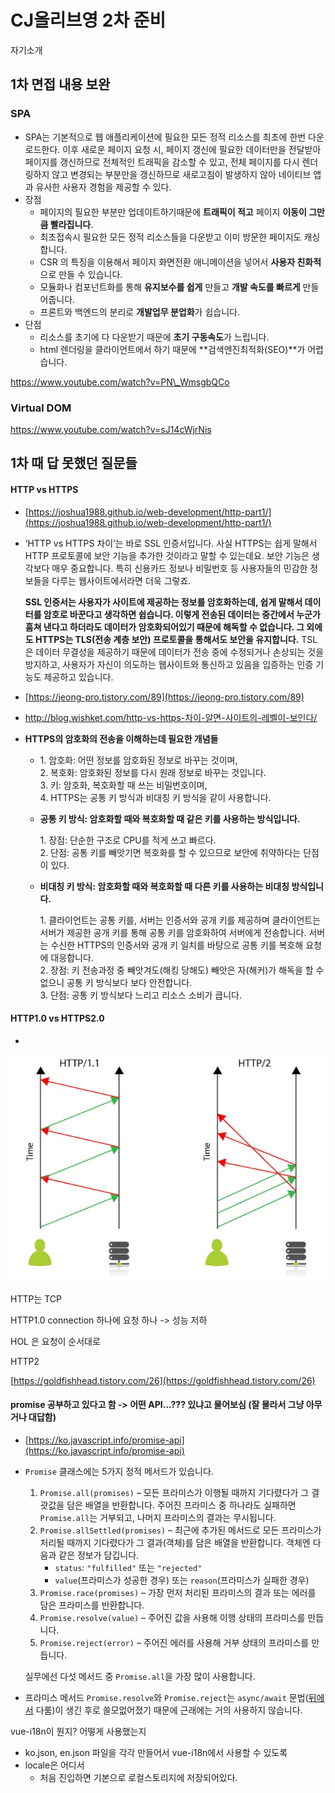 # CJ올리브영 2차 준비

자기소개

## 1차 면접 내용 보완

### SPA

* SPA는 기본적으로 웹 애플리케이션에 필요한 모든 정적 리소스를 최초에 한번 다운로드한다. 이후 새로운 페이지 요청 시, 페이지 갱신에 필요한 데이터만을 전달받아 페이지를 갱신하므로 전체적인 트래픽을 감소할 수 있고, 전체 페이지를 다시 렌더링하지 않고 변경되는 부분만을 갱신하므로 새로고침이 발생하지 않아 네이티브 앱과 유사한 사용자 경험을 제공할 수 있다.
* 장점
  * 페이지의 필요한 부분만 업데이트하기때문에 **트래픽이 적고** 페이지 **이동이 그만큼 빨라집니다**.
  * 최초접속시 필요한 모든 정적 리소스들을 다운받고 이미 방문한 페이지도 캐싱합니다.
  * CSR 의 특징을 이용해서 페이지 화면전환 애니메이션을 넣어서 **사용자 친화적**으로 만들 수 있습니다.
  * 모듈화나 컴포넌트화를 통해 **유지보수를 쉽게** 만들고 **개발 속도를 빠르게** 만들어줍니다.
  * 프론트와 백엔드의 분리로 **개발업무 분업화**가 쉽습니다.
* 단점
  * 리소스를 초기에 다 다운받기 때문에 **초기 구동속도**가 느립니다.
  * html 렌더링을 클라이언트에서 하기 때문에 **검색엔진최적화(SEO)**가 어렵습니다.

https://www.youtube.com/watch?v=PN\_WmsgbQCo

### Virtual DOM

https://www.youtube.com/watch?v=sJ14cWjrNis



## 1차 때 답 못했던 질문들

#### HTTP vs HTTPS

* [https://joshua1988.github.io/web-development/http-part1/](https://joshua1988.github.io/web-development/http-part1/)
*   ‘HTTP vs HTTPS 차이’는 바로 SSL 인증서입니다. 사실 HTTPS는 쉽게 말해서 HTTP 프로토콜에 보안 기능을 추가한 것이라고 말할 수 있는데요. 보안 기능은 생각보다 매우 중요합니다. 특히 신용카드 정보나 비밀번호 등 사용자들의 민감한 정보들을 다루는 웹사이트에서라면 더욱 그렇죠.

    **SSL 인증서는 사용자가 사이트에 제공하는 정보를 암호화하는데, 쉽게 말해서 데이터를 암호로 바꾼다고 생각하면 쉽습니다. 이렇게 전송된 데이터는 중간에서 누군가 훔쳐 낸다고 하더라도 데이터가 암호화되어있기 때문에 해독할 수 없습니다. 그 외에도 HTTPS는 TLS(전송 계층 보안) 프로토콜을 통해서도 보안을 유지합니다.** TSL은 데이터 무결성을 제공하기 때문에 데이터가 전송 중에 수정되거나 손상되는 것을 방지하고, 사용자가 자신이 의도하는 웹사이트와 통신하고 있음을 입증하는 인증 기능도 제공하고 있습니다.
* [https://jeong-pro.tistory.com/89](https://jeong-pro.tistory.com/89)
* http://blog.wishket.com/http-vs-https-차이-알면-사이트의-레벨이-보인다/
* **HTTPS의 암호화의 전송을 이해하는데 필요한 개념들**
  * 1\. 암호화: 어떤 정보를 암호화된 정보로 바꾸는 것이며,\
    &#x20;2\. 복호화: 암호화된 정보를 다시 원래 정보로 바꾸는 것입니다.\
    &#x20;3\. 키: 암호화, 복호화할 때 쓰는 비밀번호이며,\
    &#x20;4\. HTTPS는 공통 키 방식과 비대칭 키 방식을 같이 사용합니다.
  *   **공통 키 방식: 암호화할 때와 복호화할 때 같은 키를 사용하는 방식입니다.**

      &#x20;1\. 장점: 단순한 구조로 CPU를 적게 쓰고 빠르다.\
      &#x20;2\. 단점: 공통 키를 빼앗기면 복호화를 할 수 있으므로 보안에 취약하다는 단점이 있다.
  *   **비대칭 키 방식: 암호화할 때와 복호화할 때 다른 키를 사용하는 비대칭 방식입니다.**

      &#x20;1\. 클라이언트는 공통 키를, 서버는 인증서와 공개 키를 제공하며 클라이언트는 서버가 제공한 공개 키를 통해 공통 키를 암호화하여 서버에게 전송합니다. 서버는 수신한 HTTPS의 인증서와 공개 키 일치를 바탕으로 공통 키를 복호해 요청에 대응합니다.\
      &#x20;2\. 장점: 키 전송과정 중 빼앗겨도(해킹 당해도) 빼앗은 자(해커)가 해독을 할 수 없으니 공통 키 방식보다 보다 안전합니다.\
      &#x20;3\. 단점: 공통 키 방식보다 느리고 리소스 소비가 큽니다.

#### HTTP1.0 vs HTTPS2.0

*

![](<../.gitbook/assets/image (33).png>)

HTTP는 TCP

HTTP1.0 connection 하나에 요청 하나 -> 성능 저하

HOL 은 요청이 순서대로&#x20;

HTTP2&#x20;

[https://goldfishhead.tistory.com/26](https://goldfishhead.tistory.com/26)

#### promise 공부하고 있다고 함 -> **어떤 API...???** 있냐고 물어보심 (잘 몰라서 그냥 아무거나 대답함)

* [https://ko.javascript.info/promise-api](https://ko.javascript.info/promise-api)
*   `Promise` 클래스에는 5가지 정적 메서드가 있습니다.

    1. `Promise.all(promises)` – 모든 프라미스가 이행될 때까지 기다렸다가 그 결괏값을 담은 배열을 반환합니다. 주어진 프라미스 중 하나라도 실패하면 `Promise.all`는 거부되고, 나머지 프라미스의 결과는 무시됩니다.
    2. `Promise.allSettled(promises)` – 최근에 추가된 메서드로 모든 프라미스가 처리될 때까지 기다렸다가 그 결과(객체)를 담은 배열을 반환합니다. 객체엔 다음과 같은 정보가 담깁니다.
       * `status`: `"fulfilled"` 또는 `"rejected"`
       * `value`(프라미스가 성공한 경우) 또는 `reason`(프라미스가 실패한 경우)
    3. `Promise.race(promises)` – 가장 먼저 처리된 프라미스의 결과 또는 에러를 담은 프라미스를 반환합니다.
    4. `Promise.resolve(value)` – 주어진 값을 사용해 이행 상태의 프라미스를 만듭니다.
    5. `Promise.reject(error)` – 주어진 에러를 사용해 거부 상태의 프라미스를 만듭니다.

    실무에선 다섯 메서드 중 `Promise.all`을 가장 많이 사용합니다.
* 프라미스 메서드 `Promise.resolve`와 `Promise.reject`는 `async/await` 문법([뒤에서](https://ko.javascript.info/async-await) 다룸)이 생긴 후로 쓸모없어졌기 때문에 근래에는 거의 사용하지 않습니다.

vue-i18n이 뭔지? 어떻게 사용했는지

* ko.json, en.json 파일을 각각 만들어서 vue-i18n에서 사용할 수 있도록&#x20;
* locale은 어디서
  * 처음 진입하면 기본으로 로컬스토리지에 저장되어있다.

